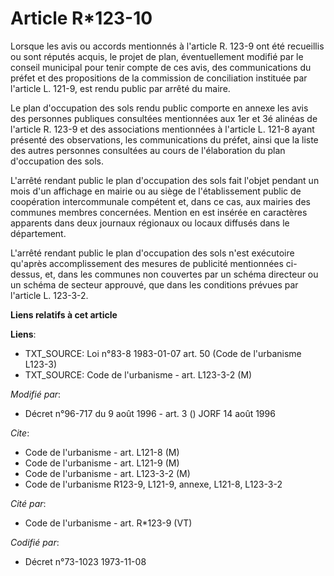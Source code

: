 # Article R*123-10

Lorsque les avis ou accords mentionnés à l'article R. 123-9 ont été recueillis ou sont réputés acquis, le projet de plan,
éventuellement modifié par le conseil municipal pour tenir compte de ces avis, des communications du préfet et des
propositions de la commission de conciliation instituée par l'article L. 121-9, est rendu public par arrêté du maire.

Le plan d'occupation des sols rendu public comporte en annexe les avis des personnes publiques consultées mentionnées aux 1er
et 3é alinéas de l'article R. 123-9 et des associations mentionnées à l'article L. 121-8 ayant présenté des observations, les
communications du préfet, ainsi que la liste des autres personnes consultées au cours de l'élaboration du plan d'occupation
des sols.

L'arrêté rendant public le plan d'occupation des sols fait l'objet pendant un mois d'un affichage en mairie ou au siège de
l'établissement public de coopération intercommunale compétent et, dans ce cas, aux mairies des communes membres concernées.
Mention en est insérée en caractères apparents dans deux journaux régionaux ou locaux diffusés dans le département.

L'arrêté rendant public le plan d'occupation des sols n'est exécutoire qu'après accomplissement des mesures de publicité
mentionnées ci-dessus, et, dans les communes non couvertes par un schéma directeur ou un schéma de secteur approuvé, que dans
les conditions prévues par l'article L. 123-3-2.

**Liens relatifs à cet article**

**Liens**:

  - TXT_SOURCE: Loi n°83-8 1983-01-07 art. 50 (Code de l'urbanisme L123-3)
  - TXT_SOURCE: Code de l'urbanisme - art. L123-3-2 (M)

_Modifié par_:

  - Décret n°96-717 du 9 août 1996 - art. 3 () JORF 14 août 1996

_Cite_:

  - Code de l'urbanisme - art. L121-8 (M)
  - Code de l'urbanisme - art. L121-9 (M)
  - Code de l'urbanisme - art. L123-3-2 (M)
  - Code de l'urbanisme R123-9, L121-9, annexe, L121-8, L123-3-2

_Cité par_:

  - Code de l'urbanisme - art. R*123-9 (VT)

_Codifié par_:

  - Décret n°73-1023 1973-11-08
